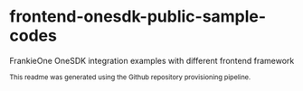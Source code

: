 # frontend-onesdk-public-sample-codes

FrankieOne OneSDK integration examples with different frontend framework

<sub>This readme was generated using the Github repository provisioning pipeline.</sub>
